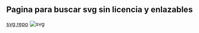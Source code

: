 
## Pagina para buscar svg sin licencia y enlazables
[svg repo](https://www.svgrepo.com/) 
![svg](https://www.svgrepo.com/show/478379/svg.svg)

